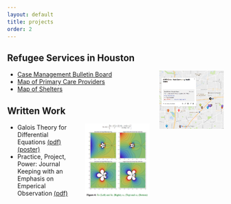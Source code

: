 ```yaml
---
layout: default
title: projects
order: 2
---
```


## Refugee Services in Houston 
<img src="images/pcp-map.jpg" style="float: right; margin: 0px 0px 23px 23px" width="150">

+ [Case Management Bulletin Board](https://github.com/ColtonGrainger/ymca-resources)
+ [Map of Primary Care Providers](https://drive.google.com/open?id=1kk9yn6-4nifHLIf2tGYbW_7PiYo&usp=sharing)
+ [Map of Shelters](https://drive.google.com/open?id=1DlnGODIVZdoQ_O2P2CK_oXOZkZQ&usp=sharing)

## Written Work
<img src="images/contour-plots.jpg" style="float: right; margin: 0px 0px 23px 23px" width="150" >

+ Galois Theory for Differential Equations [(pdf)](documents/cgrainger_coursework_galois.pdf) [(poster)](documents/cgrainger_coursework_galois_poster.pdf)
+ Practice, Project, Power: Journal Keeping with an Emphasis on Emperical Observation [(pdf)](documents/cgrainger_coursework_journalkeeping.pdf)

